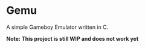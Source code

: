 # Gemu
A simple Gameboy Emulator written in C.

**Note: This project is still WIP and does not work yet**
